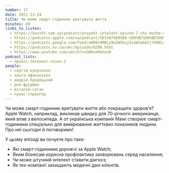 ```yaml
---
number: 17
date: 2021-11-24
title: Чи може смарт-годинник врятувати життя
minutes: 49
links_to_listen:
  - https://kunsht.com.ua/podcast/proyekt-intelekt-epizod-7-chi-mozhe-smart-godinnik-vryatuvati-zhittya/
  - https://podcasts.apple.com/ua/podcast/%D1%87%D0%B8-%D0%BC%D0%BE%D0%B6%D0%B5-%D1%81%D0%BC%D0%B0%D1%80%D1%82-%D0%B3%D0%BE%D0%B4%D0%B8%D0%BD%D0%BD%D0%B8%D0%BA-%D0%B2%D1%80%D1%8F%D1%82%D1%83%D0%B2%D0%B0%D1%82%D0%B8-%D0%B6%D0%B8%D1%82%D1%82%D1%8F/id1534413713?i=1000542954343
  - https://podcasts.google.com/feed/aHR0cHM6Ly9mZWVkcy5zaW1wbGVjYXN0LmNvbS9pQ1h0ZWlTZQ/episode/MjU4YWRjY2EtNzk0Mi00NTVhLWI4OTUtMjUwOTg5MGY5ZDI3?sa=X&ved=0CA0QkfYCahcKEwjYgJme-fv6AhUAAAAAHQAAAAAQAQ
  - https://podcasts.nv.ua/ukr/episode/8290.html
  - https://www.youtube.com/watch?v=DH6oeMehvx0
podcast_lists:
  - проєкт-інтелект-сезон-2
people:
  - сергій-купрієнко
  - ольга-афанасьєва
  - андрій-бродецький
  - рон-фрідман
  - віталій-саган
  - лукас-спранґер
---
```


Чи може смарт-годинник врятувати життя або покращити здоров’я? Apple Watch,
наприклад, викликав швидку для 70-річного американця, який впав з велосипеда. А
от українська компанія Mawi створює смарт-годинники спеціально для вимірювання
життєвих показників людини. Про неї сьогодні й поговоримо!

У цьому епізоді ви почуєте про таке:

- Які смарт-годинники дорожчі за Apple Watch;
- Яким бізнесам корисна профілактика захворювань серед населення;
- Чи може штучний інтелект ставити діагноз;
- Як тех-компанії захищають медичні дані клієнтів.
